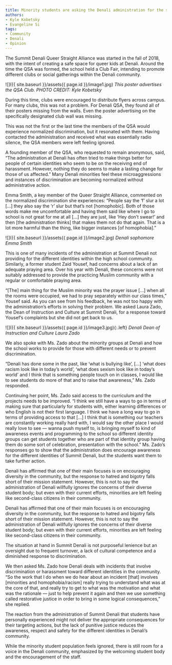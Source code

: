 ```yaml
---
title: Minority students are asking the Denali administration for the support they deserve
authors:
- Kyle Kobetsky 
- Evangeline Si
tags:
- Community
- Denali
- Opinion
---
```


The Summit Denali Queer Straight Alliance was started in the fall of 2018, with the intent of creating a safe space for queer kids at Denali. Around the time the QSA was formed, the school held a Club Fair, intending to promote different clubs or social gatherings within the Denali community.

![]({{ site.baseurl }}/assets{{ page.id }}/image1.jpg)
*This poster advertises the QSA Club. PHOTO CREDIT: Kyle Kobetsky*

During this time, clubs were encouraged to distribute flyers across campus. For many clubs, this was not a problem. For Denali QSA, they found all of their posters missing from the walls. Even the poster advertising on the specifically designated club wall was missing.

This was not the first or the last time the members of the QSA would experience normalized discrimination, but it resonated with them. Having contacted the administration and received what was essentially radio silence, the QSA members were left feeling ignored.

A founding member of the QSA, who requested to remain anonymous, said, “The administration at Denali has often tried to make things better for people of certain identities who seem to be on the receiving end of harassment. However, nothing they do seems to make a lasting change for those of us affected.” Many Denali minorities feel these microaggressions and instances of discrimination are becoming normalized without administrative action.

Emma Smith, a key member of the Queer Straight Alliance, commented on the normalized discrimination she experiences: “People say the ‘f’ slur a lot […] they also say the ‘r’ slur but that’s not [homophobic]. Both of those words make me uncomfortable and having them said like where I go to school is not great for me at all […] they are just, like ‘Hey don’t swear!’ and then [the administration thinks] that makes them not do that again. That is a lot more harmful than the thing, like bigger instances [of homophobia].” 

![]({{ site.baseurl }}/assets{{ page.id }}/image2.jpg)
*Denali sophomore Emma Smith*

This is one of many incidents of the administration at Summit Denali not providing for the different identities within the high school community. Similarly, a former student Zaid Yousef, had concerns about a lack of an adequate praying area. Over his year with Denali, these concerns were not suitably addressed to provide the practicing Muslim community with a regular or comfortable praying area.

“[The] main thing for the Muslim minority was the prayer issue […] when all the rooms were occupied, we had to pray separately within our class times,” Yousef said. As you can see from his feedback, he was not too happy with the administration’s efforts in solving their problem. We asked Laura Zado, the Dean of Instruction and Culture at Summit Denali, for a response toward Yousef’s complaints but she did not get back to us.

![]({{ site.baseurl }}/assets{{ page.id }}/image3.jpg){:.left}
*Denali Dean of Instruction and Culture Laura Zado*

We also spoke with Ms. Zado about the minority groups at Denali and how the school works to provide for those with different needs or to prevent discrimination.

“Denali has done some in the past, like ‘what is bullying like’, […] ‘what does racism look like in today’s world’, ‘what does sexism look like in today’s world’ and I think that is something people touch on in classes, I would like to see students do more of that and to raise that awareness,” Ms. Zado responded.

Continuing her point, Ms. Zado said access to the curriculum and the projects needs to be improved. “I think we still have a ways to go in terms of making sure that particularly for students with, either learning differences or who English is not their first language. I think we have a long way to go in terms of providing access to that […] I think that is something our teachers are constantly working really hard with, I would say the other place I would really love to see — wanna push myself to, is bringing myself to kind of awareness events and programming to the school so different identity groups can get students together who are part of that identity group having them do some sort of celebration, presentation with the school.” Ms. Zado’s responses go to show that the administration does encourage awareness for the different identities of Summit Denali, but the students want them to take further action.

Denali has affirmed that one of their main focuses is on encouraging diversity in the community, but the response to hatred and bigotry falls short of their mission statement. However, this is not to say the administration of Denali willfully ignores the concerns of their diverse student body; but even with their current efforts, minorities are left feeling like second-class citizens in their community.

Denali has affirmed that one of their main focuses is on encouraging diversity in the community, but the response to hatred and bigotry falls short of their mission statement. However, this is not to say the administration of Denali willfully ignores the concerns of their diverse student body; but even with their current efforts, minorities are left feeling like second-class citizens in their community.

The situation at hand in Summit Denali is not purposeful lenience but an oversight due to frequent turnover, a lack of cultural competence and a diminished response to discrimination.

We then asked Ms. Zado how Denali deals with incidents that involve discrimination or harassment toward different identities in the community. “So the work that I do when we do hear about an incident [that] involves [minorities and homophobia/racism] really trying to understand what was at the core of that, and really try to get to what was the motivation and what was the rationale — just to help prevent it again and then we use something called restorative justice in order to bring in some logical consequences,” she replied.

The reaction from the administration of Summit Denali that students have personally experienced might not deliver the appropriate consequences for their targeting actions, but the lack of punitive justice reduces the awareness, respect and safety for the different identities in Denali’s community. 

While the minority student population feels ignored, there is still room for a voice in the Denali community, emphasized by the welcoming student body and the encouragement of the staff.